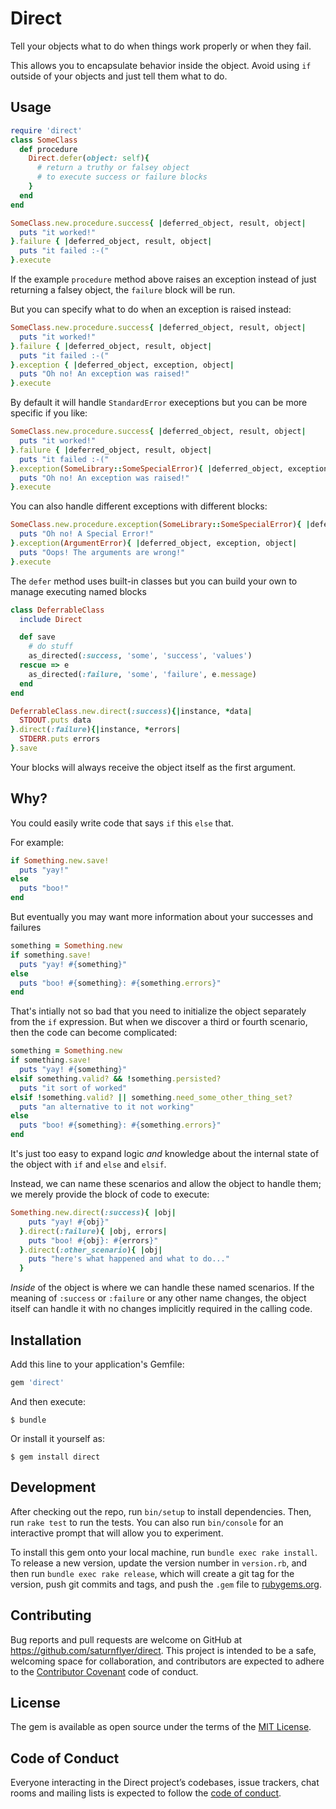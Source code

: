 # Direct

Tell your objects what to do when things work properly or when they fail.

This allows you to encapsulate behavior inside the object. Avoid using `if`
outside of your objects and just tell them what to do.

## Usage

```ruby
require 'direct'
class SomeClass
  def procedure
    Direct.defer(object: self){
      # return a truthy or falsey object
      # to execute success or failure blocks
    }
  end
end

SomeClass.new.procedure.success{ |deferred_object, result, object|
  puts "it worked!"
}.failure { |deferred_object, result, object|
  puts "it failed :-("
}.execute
```

If the example `procedure` method above raises an exception instead of just returning a falsey object, the `failure` block will be run.

But you can specify what to do when an exception is raised instead:

```ruby
SomeClass.new.procedure.success{ |deferred_object, result, object|
  puts "it worked!"
}.failure { |deferred_object, result, object|
  puts "it failed :-("
}.exception { |deferred_object, exception, object|
  puts "Oh no! An exception was raised!"
}.execute
```

By default it will handle `StandardError` execeptions but you can be more specific if you like:

```ruby
SomeClass.new.procedure.success{ |deferred_object, result, object|
  puts "it worked!"
}.failure { |deferred_object, result, object|
  puts "it failed :-("
}.exception(SomeLibrary::SomeSpecialError){ |deferred_object, exception, object|
  puts "Oh no! An exception was raised!"
}.execute
```

You can also handle different exceptions with different blocks:

```ruby
SomeClass.new.procedure.exception(SomeLibrary::SomeSpecialError){ |deferred_object, exception, object|
  puts "Oh no! A Special Error!"
}.exception(ArgumentError){ |deferred_object, exception, object|
  puts "Oops! The arguments are wrong!"
}.execute
```

The `defer` method uses built-in classes but you can build your own to manage executing named blocks

```ruby
class DeferrableClass
  include Direct

  def save
    # do stuff
    as_directed(:success, 'some', 'success', 'values')
  rescue => e
    as_directed(:failure, 'some', 'failure', e.message)
  end
end

DeferrableClass.new.direct(:success){|instance, *data|
  STDOUT.puts data
}.direct(:failure){|instance, *errors|
  STDERR.puts errors
}.save
```

Your blocks will always receive the object itself as the first argument.

## Why?

You could easily write code that says `if` this `else` that.

For example:

```ruby
if Something.new.save!
  puts "yay!"
else
  puts "boo!"
end
```

But eventually you may want more information about your successes and failures

```ruby
something = Something.new
if something.save!
  puts "yay! #{something}"
else
  puts "boo! #{something}: #{something.errors}"
end
```

That's intially not so bad that you need to initialize the object separately 
from the `if` expression. But when we discover a third or fourth scenario, then
the code can become complicated:

```ruby
something = Something.new
if something.save!
  puts "yay! #{something}"
elsif something.valid? && !something.persisted?
  puts "it sort of worked"
elsif !something.valid? || something.need_some_other_thing_set?
  puts "an alternative to it not working"
else
  puts "boo! #{something}: #{something.errors}"
end
```

It's just too easy to expand logic *and* knowledge about the internal state of
the object with `if` and `else` and `elsif`.

Instead, we can name these scenarios and allow the object to handle them; we
merely provide the block of code to execute:

```ruby
Something.new.direct(:success){ |obj|
    puts "yay! #{obj}"
  }.direct(:failure){ |obj, errors|
    puts "boo! #{obj}: #{errors}"
  }.direct(:other_scenario){ |obj|
    puts "here's what happened and what to do..."
  }
```

_Inside_ of the object is where we can handle these named scenarios. If the
meaning of `:success` or `:failure` or any other name changes, the object
itself can handle it with no changes implicitly required in the calling code.

## Installation

Add this line to your application's Gemfile:

```ruby
gem 'direct'
```

And then execute:

    $ bundle

Or install it yourself as:

    $ gem install direct

## Development

After checking out the repo, run `bin/setup` to install dependencies. Then, run `rake test` to run the tests. You can also run `bin/console` for an interactive prompt that will allow you to experiment.

To install this gem onto your local machine, run `bundle exec rake install`. To release a new version, update the version number in `version.rb`, and then run `bundle exec rake release`, which will create a git tag for the version, push git commits and tags, and push the `.gem` file to [rubygems.org](https://rubygems.org).

## Contributing

Bug reports and pull requests are welcome on GitHub at https://github.com/saturnflyer/direct. This project is intended to be a safe, welcoming space for collaboration, and contributors are expected to adhere to the [Contributor Covenant](http://contributor-covenant.org) code of conduct.

## License

The gem is available as open source under the terms of the [MIT License](https://opensource.org/licenses/MIT).

## Code of Conduct

Everyone interacting in the Direct project’s codebases, issue trackers, chat rooms and mailing lists is expected to follow the [code of conduct](https://github.com/saturnflyer/direct/blob/master/CODE_OF_CONDUCT.md).
